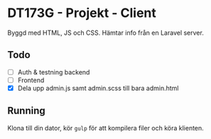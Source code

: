 # DT173G - Projekt - Client

Byggd med HTML, JS och CSS. Hämtar info från en Laravel server.

## Todo
* [ ] Auth & testning backend
* [ ] Frontend
* [X] Dela upp admin.js samt admin.scss till bara admin.html

## Running

Klona till din dator, kör ```gulp``` för att kompilera filer och köra klienten.